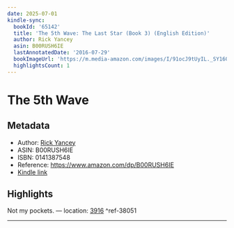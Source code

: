 ```yaml
---
date: 2025-07-01
kindle-sync:
  bookId: '65142'
  title: 'The 5th Wave: The Last Star (Book 3) (English Edition)'
  author: Rick Yancey
  asin: B00RUSH6IE
  lastAnnotatedDate: '2016-07-29'
  bookImageUrl: 'https://m.media-amazon.com/images/I/91ocJ9tUyIL._SY160.jpg'
  highlightsCount: 1
---
```

# The 5th Wave
## Metadata
* Author: [Rick Yancey](https://www.amazon.comundefined)
* ASIN: B00RUSH6IE
* ISBN: 0141387548
* Reference: https://www.amazon.com/dp/B00RUSH6IE
* [Kindle link](kindle://book?action=open&asin=B00RUSH6IE)

## Highlights
Not my pockets. — location: [3916](kindle://book?action=open&asin=B00RUSH6IE&location=3916) ^ref-38051

---

